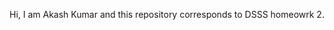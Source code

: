 Hi, I am Akash Kumar and this repository corresponds to DSSS homeowrk 2.

<!---
AkashKumarMT/AkashKumarMT is a ✨ special ✨ repository because its `README.md` (this file) appears on your GitHub profile.
You can click the Preview link to take a look at your changes.
--->
